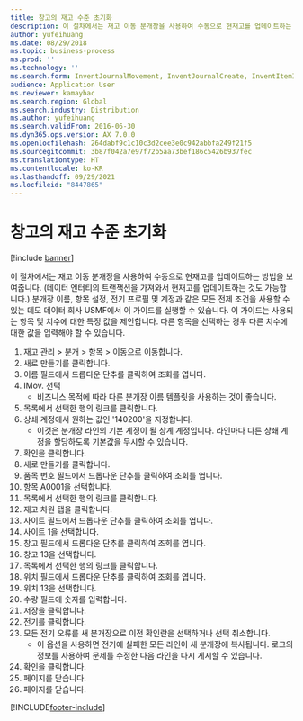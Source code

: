 ```yaml
---
title: 창고의 재고 수준 초기화
description: 이 절차에서는 재고 이동 분개장을 사용하여 수동으로 현재고를 업데이트하는 방법을 보여줍니다.
author: yufeihuang
ms.date: 08/29/2018
ms.topic: business-process
ms.prod: ''
ms.technology: ''
ms.search.form: InventJournalMovement, InventJournalCreate, InventItemIdLookupSimple, InventLocationIdLookup, WMSLocationIdLookup
audience: Application User
ms.reviewer: kamaybac
ms.search.region: Global
ms.search.industry: Distribution
ms.author: yufeihuang
ms.search.validFrom: 2016-06-30
ms.dyn365.ops.version: AX 7.0.0
ms.openlocfilehash: 264dabf9c1c10c3d2cee3e0c942abbfa249f21f5
ms.sourcegitcommit: 3b87f042a7e97f72b5aa73bef186c5426b937fec
ms.translationtype: HT
ms.contentlocale: ko-KR
ms.lasthandoff: 09/29/2021
ms.locfileid: "8447865"
---
```

# <a name="initialize-stock-levels-in-the-warehouse"></a>창고의 재고 수준 초기화

[!include [banner](../../includes/banner.md)]

이 절차에서는 재고 이동 분개장을 사용하여 수동으로 현재고를 업데이트하는 방법을 보여줍니다. (데이터 엔터티의 트랜잭션을 가져와서 현재고를 업데이트하는 것도 가능합니다.) 분개장 이름, 항목 설정, 전기 프로필 및 계정과 같은 모든 전제 조건을 사용할 수 있는 데모 데이터 회사 USMF에서 이 가이드를 실행할 수 있습니다. 이 가이드는 사용되는 항목 및 치수에 대한 특정 값을 제안합니다. 다른 항목을 선택하는 경우 다른 치수에 대한 값을 입력해야 할 수 있습니다.

1. 재고 관리 > 분개 > 항목 > 이동으로 이동합니다.
2. 새로 만들기를 클릭합니다.
3. 이름 필드에서 드롭다운 단추를 클릭하여 조회를 엽니다.
4. IMov. 선택
    * 비즈니스 목적에 따라 다른 분개장 이름 템플릿을 사용하는 것이 좋습니다.  
5. 목록에서 선택한 행의 링크를 클릭합니다.
6. 상쇄 계정에서 원하는 값인 '140200'을 지정합니다.
    * 이것은 분개장 라인의 기본 계정이 될 상계 계정입니다. 라인마다 다른 상쇄 계정을 할당하도록 기본값을 무시할 수 있습니다.  
7. 확인을 클릭합니다.
8. 새로 만들기를 클릭합니다.
9. 품목 번호 필드에서 드롭다운 단추를 클릭하여 조회를 엽니다.
10. 항목 A0001을 선택합니다.
11. 목록에서 선택한 행의 링크를 클릭합니다.
12. 재고 차원 탭을 클릭합니다.
13. 사이트 필드에서 드롭다운 단추를 클릭하여 조회를 엽니다.
14. 사이트 1을 선택합니다.
15. 창고 필드에서 드롭다운 단추를 클릭하여 조회를 엽니다.
16. 창고 13을 선택합니다.
17. 목록에서 선택한 행의 링크를 클릭합니다.
18. 위치 필드에서 드롭다운 단추를 클릭하여 조회를 엽니다.
19. 위치 13을 선택합니다.
20. 수량 필드에 숫자를 입력합니다.
21. 저장을 클릭합니다.
22. 전기를 클릭합니다.
23. 모든 전기 오류를 새 분개장으로 이전 확인란을 선택하거나 선택 취소합니다.
    * 이 옵션을 사용하면 전기에 실패한 모든 라인이 새 분개장에 복사됩니다. 로그의 정보를 사용하여 문제를 수정한 다음 라인을 다시 게시할 수 있습니다.  
24. 확인을 클릭합니다.
25. 페이지를 닫습니다.
26. 페이지를 닫습니다.



[!INCLUDE[footer-include](../../../includes/footer-banner.md)]